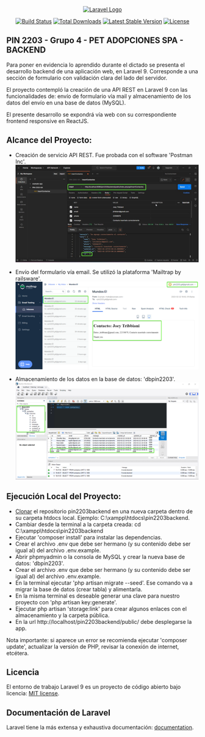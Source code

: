 <p align="center"><a href="https://laravel.com" target="_blank"><img src="https://raw.githubusercontent.com/laravel/art/master/logo-lockup/5%20SVG/2%20CMYK/1%20Full%20Color/laravel-logolockup-cmyk-red.svg" width="400" alt="Laravel Logo"></a></p>

<p align="center">
<a href="https://github.com/laravel/framework/actions"><img src="https://github.com/laravel/framework/workflows/tests/badge.svg" alt="Build Status"></a>
<a href="https://packagist.org/packages/laravel/framework"><img src="https://img.shields.io/packagist/dt/laravel/framework" alt="Total Downloads"></a>
<a href="https://packagist.org/packages/laravel/framework"><img src="https://img.shields.io/packagist/v/laravel/framework" alt="Latest Stable Version"></a>
<a href="https://packagist.org/packages/laravel/framework"><img src="https://img.shields.io/packagist/l/laravel/framework" alt="License"></a>
</p>

## PIN 2203 - Grupo 4 - PET ADOPCIONES SPA - BACKEND

Para poner en evidencia lo aprendido durante el dictado se presenta el desarrollo backend de una aplicación web, en Laravel 9. Corresponde a una sección de formulario con validación clara del lado del servidor.

El proyecto  contempló la creación de una API REST en Laravel 9 con las funcionalidades de: envío de formulario vía mail y almacenamiento de los datos del envío en una base de datos (MySQL).

El presente desarrollo se expondrá vía web con su correspondiente frontend responsive en ReactJS.

## Alcance del Proyecto:

-   Creación de servicio API REST. Fue probada con el software 'Postman Inc'.
![postman-response](readme/api_postman.jpg)

-   Envío del formulario vía email. Se utilizó la plataforma 'Mailtrap by railsware'. 
![envío-email-response](readme/mailtrap_pin2203.png)

-   Almacenamiento de los datos en la base de datos: 'dbpin2203'. 
![mysql-response](readme/dbpin2203backend.png)

## Ejecución Local del Proyecto:

-   [Clonar](https://docs.github.com/es/repositories/creating-and-managing-repositories/cloning-a-repository) el repositorio pin2203backend en una nueva carpeta dentro de su carpeta htdocs local. Ejemplo: C:\xampp\htdocs\pin2203backend.  
-   Cambiar desde la terminal a la carpeta creada: cd C:\xampp\htdocs\pin2203backend
-   Ejecutar 'composer install' para instalar las dependencias. 
-   Crear el archivo .env que debe ser hermano (y su contenido debe ser igual al) del archivo .env.example. 
-   Abrir phpmyadmin o la consola de MySQL y crear la nueva base de datos: 'dbpin2203'. 
-   Crear el archivo .env que debe ser hermano (y su contenido debe ser igual al) del archivo .env.example. 
-   En la terminal ejecutar 'php artisan migrate --seed'. Ese comando va a migrar la base de datos (crear tabla) y alimentarla.
-   En la misma terminal es deseable generar una clave para nuestro proyecto con 'php artisan key:generate'.
-   Ejecutar php artisan 'storage:link' para crear algunos enlaces con el almacenamiento y la carpeta pública.
-   En la url http://localhost/pin2203backend/public/ debe desplegarse la app.

Nota importante: si aparece un error se recomienda ejecutar 'composer update', actualizar la versión de PHP, revisar la conexión de internet, etcétera.

## Licencia

El entorno de trabajo Laravel 9 es un proyecto de código  abierto bajo licencia: [MIT license](https://opensource.org/licenses/MIT).

## Documentación de Laravel

Laravel tiene la más  extensa y exhaustiva documentación:  [documentation](https://laravel.com/docs).
